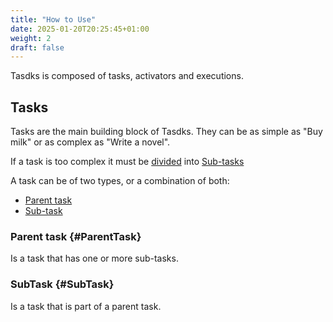 ```yaml
---
title: "How to Use"
date: 2025-01-20T20:25:45+01:00
weight: 2
draft: false
---
```


Tasdks is composed of tasks, activators and executions.

<!--more-->

## Tasks

Tasks are the main building block of Tasdks.
They can be as simple as "Buy milk" or as complex as "Write a novel".

If a task is too complex it must be [divided](../creating-tasks/#when-to-divide-a-task-into-subtasks) into [Sub-tasks](#SubTask)

A task can be of two types, or a combination of both:

- [Parent task](#ParentTask)
- [Sub-task](#SubTask)



### Parent task {#ParentTask}

Is a task that has one or more sub-tasks.

### SubTask {#SubTask}

Is a task that is part of a parent task.